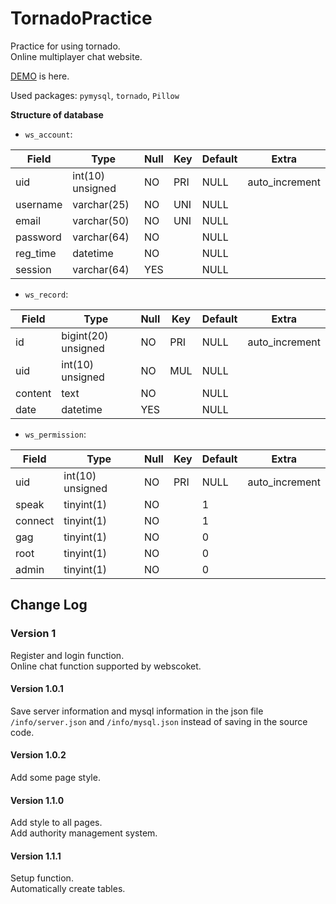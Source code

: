 # TornadoPractice
Practice for using tornado.  
Online multiplayer chat website.  

[DEMO](huadong.liuluhao.com:2333) is here.  

Used packages: `pymysql`, `tornado`, `Pillow`  

**Structure of database**

* `ws_account`:


| Field    | Type             | Null | Key | Default | Extra          |
|----------|------------------|------|-----|---------|----------------|
| uid      | int(10) unsigned | NO   | PRI | NULL    | auto_increment |
| username | varchar(25)      | NO   | UNI | NULL    |                |
| email    | varchar(50)      | NO   | UNI | NULL    |                |
| password | varchar(64)      | NO   |     | NULL    |                |
| reg_time | datetime         | NO   |     | NULL    |                |
| session  | varchar(64)      | YES  |     | NULL    |                |

* `ws_record`:


| Field   | Type                | Null | Key | Default | Extra          |
|---------|---------------------|------|-----|---------|----------------|
| id      | bigint(20) unsigned | NO   | PRI | NULL    | auto_increment |
| uid     | int(10) unsigned    | NO   | MUL | NULL    |                |
| content | text                | NO   |     | NULL    |                |
| date    | datetime            | YES  |     | NULL    |                |

* `ws_permission`:

| Field   | Type             | Null | Key | Default | Extra          |
|---------|------------------|------|-----|---------|----------------|
| uid     | int(10) unsigned | NO   | PRI | NULL    | auto_increment |
| speak   | tinyint(1)       | NO   |     | 1       |                |
| connect | tinyint(1)       | NO   |     | 1       |                |
| gag     | tinyint(1)       | NO   |     | 0       |                |
| root    | tinyint(1)       | NO   |     | 0       |                |
| admin   | tinyint(1)       | NO   |     | 0       |                |

## Change Log

### Version 1
Register and login function.  
Online chat function supported by webscoket.  

#### Version 1.0.1
Save server information and mysql information in the json file 
`/info/server.json` and `/info/mysql.json` 
instead of saving in the source code.

#### Version 1.0.2
Add some page style.

#### Version 1.1.0
Add style to all pages.  
Add authority management system.

#### Version 1.1.1
Setup function.  
Automatically create tables.
